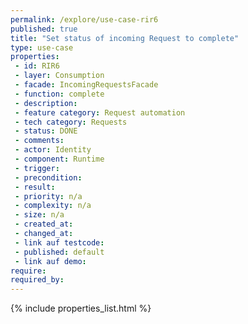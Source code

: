 ```yaml
---
permalink: /explore/use-case-rir6
published: true
title: "Set status of incoming Request to complete"
type: use-case
properties:
 - id: RIR6
 - layer: Consumption
 - facade: IncomingRequestsFacade
 - function: complete
 - description: 
 - feature category: Request automation
 - tech category: Requests
 - status: DONE
 - comments: 
 - actor: Identity
 - component: Runtime
 - trigger: 
 - precondition: 
 - result: 
 - priority: n/a
 - complexity: n/a
 - size: n/a
 - created_at: 
 - changed_at: 
 - link auf testcode: 
 - published: default
 - link auf demo: 
require:
required_by:
---
```

{% include properties_list.html %}
